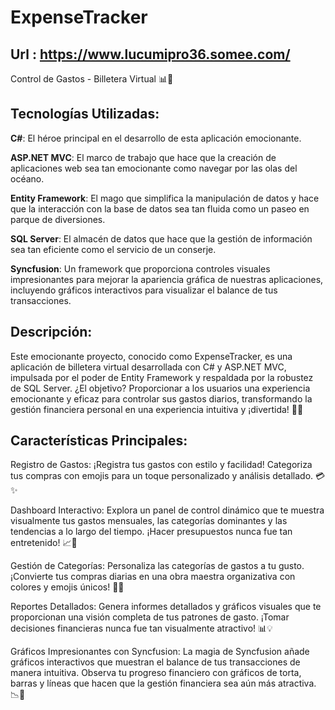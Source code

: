 # ExpenseTracker
## Url : https://www.lucumipro36.somee.com/
Control de Gastos - Billetera Virtual 📊💸

## Tecnologías Utilizadas:

**C#**: El héroe principal en el desarrollo de esta aplicación emocionante.

**ASP.NET MVC**: El marco de trabajo que hace que la creación de aplicaciones web sea tan emocionante como navegar por las olas del océano.

**Entity Framework**: El mago que simplifica la manipulación de datos y hace que la interacción con la base de datos sea tan fluida como un paseo en parque de diversiones.

**SQL Server**: El almacén de datos que hace que la gestión de información sea tan eficiente como el servicio de un conserje.

**Syncfusion**: Un framework que proporciona controles visuales impresionantes para mejorar la apariencia gráfica de nuestras aplicaciones, incluyendo gráficos interactivos para visualizar el balance de tus transacciones.

## Descripción:
Este emocionante proyecto, conocido como ExpenseTracker, es una aplicación de billetera virtual desarrollada con C# y ASP.NET MVC, impulsada por el poder de Entity Framework y respaldada por la robustez de SQL Server. ¿El objetivo? Proporcionar a los usuarios una experiencia emocionante y eficaz para controlar sus gastos diarios, transformando la gestión financiera personal en una experiencia intuitiva y ¡divertida! 🚀🌟

## Características Principales:

Registro de Gastos: ¡Registra tus gastos con estilo y facilidad! Categoriza tus compras con emojis para un toque personalizado y análisis detallado. 💳✨

Dashboard Interactivo: Explora un panel de control dinámico que te muestra visualmente tus gastos mensuales, las categorías dominantes y las tendencias a lo largo del tiempo. ¡Hacer presupuestos nunca fue tan entretenido! 📈🎉

Gestión de Categorías: Personaliza las categorías de gastos a tu gusto. ¡Convierte tus compras diarias en una obra maestra organizativa con colores y emojis únicos! 🎨🌈

Reportes Detallados: Genera informes detallados y gráficos visuales que te proporcionan una visión completa de tus patrones de gasto. ¡Tomar decisiones financieras nunca fue tan visualmente atractivo! 📊💡

Gráficos Impresionantes con Syncfusion: La magia de Syncfusion añade gráficos interactivos que muestran el balance de tus transacciones de manera intuitiva. Observa tu progreso financiero con gráficos de torta, barras y líneas que hacen que la gestión financiera sea aún más atractiva. 📉🍰



